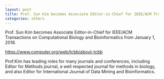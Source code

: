 ```yaml
---
layout: post
title: Prof. Sun Kim becomes Associate Editor-in-Chief for IEEE/ACM Transactions on Computational Biology and Bioinformatics
categories: others
---
```

Prof. Sun Kim becomes Associate Editor-in-Chief for IEEE/ACM Transactions on Computational Biology and Bioinformatics from January 1, 2018.

https://www.computer.org/web/tcbb/about-tcbb

Prof.Kim has leading roles for many journals and conferences, including Editor for Methods journal, a well respected journal for methods in biology, and also Editor for International Journal of Data Mining and Bioinformatics.